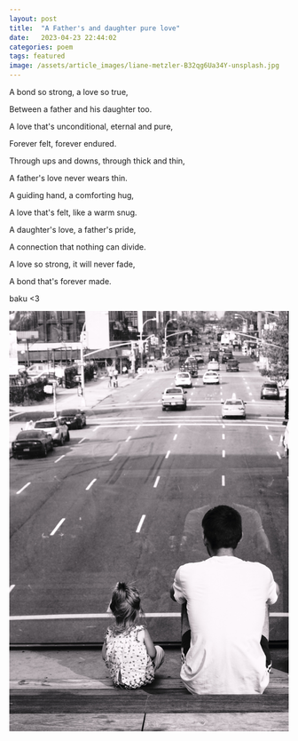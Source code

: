 ```yaml
---
layout: post
title:  "A Father's and daughter pure love"
date:   2023-04-23 22:44:02
categories: poem
tags: featured
image: /assets/article_images/liane-metzler-B32qg6Ua34Y-unsplash.jpg
---
```


A bond so strong, a love so true,

Between a father and his daughter too.

A love that's unconditional, eternal and pure,

Forever felt, forever endured.


Through ups and downs, through thick and thin,

A father's love never wears thin.

A guiding hand, a comforting hug,

A love that's felt, like a warm snug.


A daughter's love, a father's pride,

A connection that nothing can divide.

A love so strong, it will never fade,

A bond that's forever made.

baku <3

![Photo by Federico Enni](/assets/article_images/federico-enni--wWIFyel9NU-unsplash.jpg "on Unsplash")



